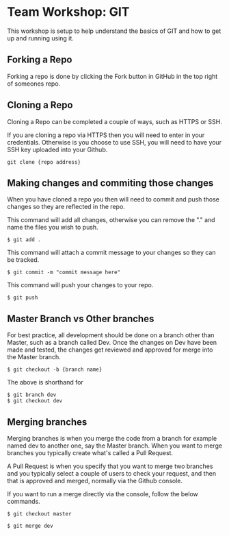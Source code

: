 # Team Workshop: GIT
This workshop is setup to help understand the basics of GIT and how to get up and running using it.

## Forking a Repo
Forking a repo is done by clicking the Fork button in GitHub in the top right of someones repo.
## Cloning a Repo
Cloning a Repo can be completed a couple of ways, such as HTTPS or SSH. 

If you are cloning a repo via HTTPS then you will need to enter in your credentials. Otherwise is you choose to use SSH, you will need to have your SSH key uploaded into your Github.

```
git clone {repo address}
```

## Making changes and commiting those changes
When you have cloned a repo you then will need to commit and push those changes so they are reflected in the repo.

This command will add all changes, otherwise you can remove the "." and name the files you wish to push.
```
$ git add .
```
This command will attach a commit message to your changes so they can be tracked.
```
$ git commit -m "commit message here"
```
This command will push your changes to your repo.
```
$ git push
```

## Master Branch vs Other branches
For best practice, all development should be done on a branch other than Master, such as a branch called Dev. Once the changes on Dev have been made and tested, the changes get reviewed and approved for merge into the Master branch.

```
$ git checkout -b {branch name}
```
The above is shorthand for

```
$ git branch dev
$ git checkout dev
```

## Merging branches
Merging branches is when you merge the code from a branch for example named dev to another one, say the Master branch. When you want to merge branches you typically create what's called a Pull Request. 

A Pull Request is when you specify that you want to merge two branches and you typically select a couple of users to check your request, and then that is approved and merged, normally via the Github console.

If you want to run a merge directly via the console, follow the below commands.

```
$ git checkout master
```
```
$ git merge dev
```

